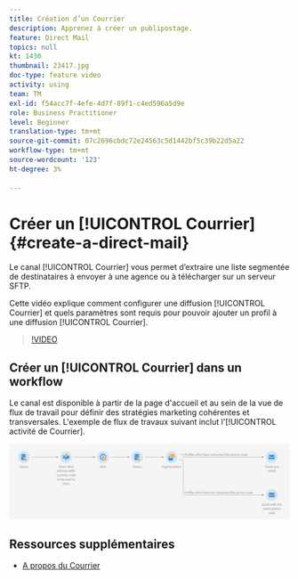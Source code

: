 ```yaml
---
title: Création d’un Courrier
description: Apprenez à créer un publipostage.
feature: Direct Mail
topics: null
kt: 1430
thumbnail: 23417.jpg
doc-type: feature video
activity: using
team: TM
exl-id: f54acc7f-4efe-4d7f-89f1-c4ed596a5d9e
role: Business Practitioner
level: Beginner
translation-type: tm+mt
source-git-commit: 07c2696cbdc72e24563c5d1442bf5c39b22d5a22
workflow-type: tm+mt
source-wordcount: '123'
ht-degree: 3%

---
```


# Créer un [!UICONTROL Courrier] {#create-a-direct-mail}

Le canal [!UICONTROL Courrier] vous permet d’extraire une liste segmentée de destinataires à envoyer à une agence ou à télécharger sur un serveur SFTP.

Cette vidéo explique comment configurer une diffusion [!UICONTROL Courrier] et quels paramètres sont requis pour pouvoir ajouter un profil à une diffusion [!UICONTROL Courrier].

>[!VIDEO](https://video.tv.adobe.com/v/23417?quality=12)

## Créer un [!UICONTROL Courrier] dans un workflow

Le canal est disponible à partir de la page d&#39;accueil et au sein de la vue de flux de travail pour définir des stratégies marketing cohérentes et transversales. L&#39;exemple de flux de travaux suivant inclut l&#39;[!UICONTROL activité de Courrier].

![Image de flux de travaux](/help/assets/direct_mail_examplewf.png)

## Ressources supplémentaires

* [A propos du Courrier](https://docs.adobe.com/content/help/en/campaign-standard/using/communication-channels/direct-mail/about-direct-mail.html)
